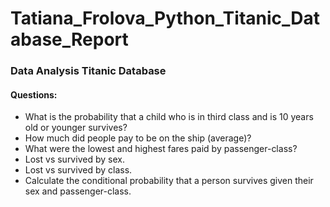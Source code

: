 # Tatiana_Frolova_Python_Titanic_Database_Report
### Data Analysis Titanic Database
#### Questions:

* What is the probability that a child who is in third class and is 10 years old or younger survives?
* How much did people pay to be on the ship (average)? 
* What were the lowest and highest fares paid by passenger-class?
* Lost vs survived by sex.
* Lost vs survived by class.
* Calculate the conditional probability that a person survives given their sex and passenger-class.
